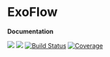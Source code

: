 # ExoFlow



**Documentation**

[![](https://img.shields.io/badge/docs-stable-blue.svg)](https://carlodev.github.io/ExoFlow.jl/)
[![](https://img.shields.io/badge/docs-dev-blue.svg)](https://carlodev.github.io/ExoFlow.jl/)
[![Build Status](https://github.com/carlodev/ExoFlow.jl/actions/workflows/CI.yml/badge.svg?branch=master)](https://github.com/carlodev/ExoFlow.jl/actions/workflows/CI.yml?query=branch%3Amaster)
[![Coverage](https://codecov.io/gh/carlodev/ExoFlow.jl/branch/master/graph/badge.svg)](https://codecov.io/gh/carlodev/ExoFlow.jl)
